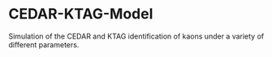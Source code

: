# CEDAR-KTAG-Model
Simulation of the CEDAR and KTAG identification of kaons under a variety of different parameters. 
